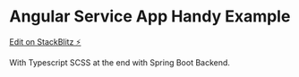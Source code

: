 # Angular Service App Handy Example

[Edit on StackBlitz ⚡️](https://stackblitz.com/edit/angular-xwnctw-dznq12)


With Typescript SCSS at the end with Spring Boot Backend.
